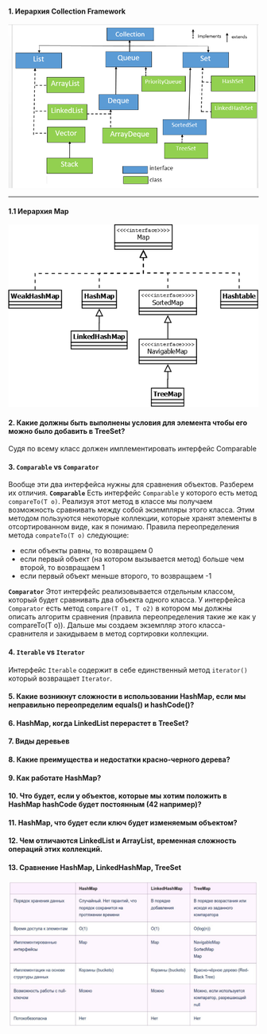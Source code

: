 #### 1. Иерархия Collection Framework

![](https://github.com/Primisen/interview/blob/master/pictures/collection-hierarchy.png "")
________________________________________________________________________________________________________

#### 1.1 Иерархия Map

![](https://github.com/Primisen/interview/blob/master/pictures/map-hierarchy.png "")

#### 2. Какие должны быть выполнены условия для элемента чтобы его можно было добавить в TreeSet?
Судя по всему класс  должен имплементировать интерфейс Comparable

#### 3. `Comparable` vs `Comparator`

Вообще эти два интерфейса нужны для сравнения объектов.
Разберем их отличия. 
__`Comparable`__
Есть интерфейс `Comparable` у которого есть метод `compareTo(T o)`. Реализуя этот метод в классе мы получаем 
возможность сравнивать между собой экземпляры этого класса. Этим методом пользуются некоторые коллекции, которые хранят элементы в отсортированном виде, как я понимаю.
Правила переопределения метода `compateTo(T o)` следующие:
* если объекты равны, то возвращаем 0
* если первый объект (на котором вызывается метод) больше чем второй, то возвращаем 1
* если первый объект меньше второго, то возвращаем -1

__`Comparator`__
Этот интерфейс реализовывается отдельным классом, который будет сравнивать два объекта одного класса. У интерфейса `Comparator` есть метод 
`compare(T o1, T o2)` в котором мы должны описать алгоритм сравнения (правила переопределения такие же как у compareTo(T o)). Дальше мы создаем экземпляр
этого класса-сравнителя и закидываем в метод сортировки коллекции. 


#### 4. `Iterable` vs `Iterator`
Интерфейс `Iterable` содержит в себе единственный метод `iterator()` который возвращает `Iterator`.

#### 5. Какие возникнут сложности в использовании HashMap, если мы неправильно переопределим equals() и hashCode()?

#### 6. HashMap, когда LinkedList перерастет в TreeSet?

#### 7. Виды деревьев

#### 8. Какие преимущества и недостатки красно-черного дерева?

#### 9. Как работате HashMap? 

#### 10. Что будет, если у объектов, которые мы хотим положить в  HashMap hashCode будет постоянным (42 например)?

#### 11. HashMap, что будет если ключ будет изменяемым объектом?

#### 12. Чем отличаются LinkedList и ArrayList, временная сложность операций этих коллекций.

#### 13. Сравнение HashMap, LinkedHashMap, TreeSet
![](https://github.com/Primisen/interview/blob/master/pictures/HashMap_vs_LinkedHashMap_vs_TreeMap "")
